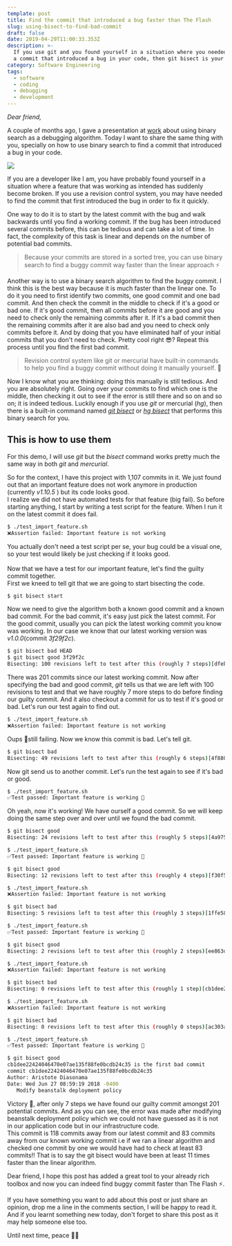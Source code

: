 ```yaml
---
template: post
title: Find the commit that introduced a bug faster than The Flash
slug: using-bisect-to-find-bad-commit
draft: false
date: 2019-04-29T11:00:33.353Z
description: >-
  If you use git and you found yourself in a situation where you needed to find
  a commit that introduced a bug in your code, then git bisect is your friend.
category: Software Engineering
tags:
  - software
  - coding
  - debugging
  - development
---
```

_Dear friend,_

A couple of months ago, I gave a presentation at [work](https://life.mirego.com/en) about using binary search as a debugging algorithm. Today I want to share the same thing with you, specially on how to use binary search to find a commit that introduced a bug in your code.

![](/media/find-buggy-commit-faster.jpg)

If you are a developer like I am, you have probably found yourself in a situation where a feature that was working as intended has suddenly become broken. If you use a revision control system, you may have needed to find the commit that first introduced the bug in order to fix it quickly.

One way to do it is to start by the latest commit with the bug and walk backwards until you find a working commit. If the bug has been introduced several commits before, this can be tedious and can take a lot of time. In fact, the complexity of this task is linear and depends on the number of potential bad commits.

> Because your commits are stored in a sorted tree, you can use binary search to find a buggy commit way faster than the linear approach ⚡️

Another way is to use a binary search algorithm to find the buggy commit. I think this is the best way because it is much faster than the linear one. To do it you need to first identify two commits, one good commit and one bad commit. And then check the commit in the middle to check if it's a good or bad one. If it's good commit, then all commits before it are good and you need to check only the remaining commits after it. If it's a bad commit then the remaining commits after it are also bad and you need to check only commits before it. And by doing that you have eliminated half of your initial commits that you don't need to check. Pretty cool right 😎? Repeat this process until you find the first bad commit.

> Revision control system like git or mercurial have built-in commands to help you find a buggy commit without doing it manually yourself. 💚

Now I know what you are thinking: doing this manually is still tedious. And you are absolutely right. Going over your commits to find which one is the middle, then checking it out to see if the error is still there and so on and so on; it is indeed tedious. Luckily enough if you use _git_ or mercurial (_hg_), then there is a built-in command named [_git bisect_](https://git-scm.com/docs/git-bisect) or [_hg bisect_](https://www.mercurial-scm.org/repo/hg/help/bisect) that performs this binary search for you.

## This is how to use them

For this demo,  I will use _git_ but the _bisect_ command works pretty much the same way in both _git_ and _mercurial_. 

So for the context, I have this project with 1,107 commits in it. We just found out that an important feature does not work anymore in production (currently _v1.10.5_ ) but its code looks good. \
I realize we did not have automated tests for that feature (big fail). So before starting anything, I start by writing a test script for the feature. When I run it on the latest commit it does fail.

```bash
$ ./test_import_feature.sh
❌Assertion failed: Important feature is not working
```

You actually don't need a test script per se, your bug could be a visual one, so your test would likely be just checking if it looks good.\
\
Now that we have a test for our important feature, let's find the guilty commit together.\
First we kneed to tell git that we are going to start bisecting the code.

```bash
$ git bisect start
```

Now we need to give the algorithm both a known good commit and a known bad commit. For the bad commit, it's easy just pick the latest commit. For the good commit, usually you can pick the latest working commit you know was working. In our case we know that our latest working version was _v1.0.0_(commit _3f29f2c_). 

```bash
$ git bisect bad HEAD
$ git bisect good 3f29f2c
Bisecting: 100 revisions left to test after this (roughly 7 steps)[dfeb81250bc4d622d61b21611918d93ffc2e5342] Fix lint
```

There was 201 commits since our latest working commit. Now after specifying the bad and good commit, _git_ tells us that we are left with 100 revisions to test and that we have roughly 7 more steps to do before finding our guilty commit. And it also checkout a commit for us to test if it's good or bad. Let's run our test again to find out.

```bash
$ ./test_import_feature.sh
❌Assertion failed: Important feature is not working
```

Oups 🙊still failing. Now we know this commit is bad. Let's tell git.

```bash
$ git bisect bad
Bisecting: 49 revisions left to test after this (roughly 6 steps)[4f88051ecb530874facdf78335a33d279fd7937e] Fix build jobs
```

Now git send us to another commit. Let's run the test again to see if it's bad or good.

```bash
$ ./test_import_feature.sh
✅Test passed: Important feature is working 🎉
```

Oh yeah, now it's working! We have ourself a good commit. So we will keep doing the same step over and over until we found the bad commit.

```bash
$ git bisect good
Bisecting: 24 revisions left to test after this (roughly 5 steps)[4a975c385d6ddf0cee2e368788f8744172c7a4f7] Add new checkout route (#820)

$ ./test_import_feature.sh
✅Test passed: Important feature is working 🎉

$ git bisect good
Bisecting: 12 revisions left to test after this (roughly 4 steps)[f30f561685fa348c574a078d69d592d4faf4bf84] Add new display bloc (#825)

$ ./test_import_feature.sh
❌Assertion failed: Important feature is not working

$ git bisect bad
Bisecting: 5 revisions left to test after this (roughly 3 steps)[1ffe58d9432f4d1b28e67115e3eb2d9eecd58aec] Modify default docker stack

$ ./test_import_feature.sh
✅Test passed: Important feature is working 🎉

$ git bisect good
Bisecting: 2 revisions left to test after this (roughly 2 steps)[ee863df9dede04e48c23f2d7ec7c2bdd39791f6b] Fix font color (#822)

$ ./test_import_feature.sh
❌Assertion failed: Important feature is not working

$ git bisect bad
Bisecting: 0 revisions left to test after this (roughly 1 step)[cb1dee22424046470e07ae135f88fe0bcdb24c35] Modify beanstalk deployment policy

$ ./test_import_feature.sh
❌Assertion failed: Important feature is not working

$ git bisect bad
Bisecting: 0 revisions left to test after this (roughly 0 steps)[ac303ac4a1297ede0eae36698e8cb98ff160ccf6] Modify rolling updates (#821)

$ ./test_import_feature.sh
✅Test passed: Important feature is working 🎉

$ git bisect good
cb1dee22424046470e07ae135f88fe0bcdb24c35 is the first bad commit
commit cb1dee22424046470e07ae135f88fe0bcdb24c35
Author: Aristote Diasonama
Date: Wed Jun 27 08:59:19 2018 -0400
   Modify beanstalk deployment policy
```

Victory 🥂, after only 7 steps we have found our guilty commit amongst 201 potential commits. And as you can see, the error was made after modifying beanstalk deployment policy which we could not have guessed as it is not in our application code but in our infrastructure code.\
This commit is 118 commits away from our latest commit and 83 commits away from our known working commit i.e if we ran a linear algorithm and checked one commit by one we would have had to check at least 83 commits‼️ That is to say the git bisect would have been at least 11 times faster than the linear algorithm.

Dear friend, I hope this post has added a great tool to your already rich toolbox and now you can indeed find buggy commit faster than The Flash ⚡. 

If you have something you want to add about this post or just share an opinion, drop me a line in the comments section, I will be happy to read it. And if you learnt something new today, don't forget to share this post as it may help someone else too.

Until next time, peace ✌🏾
